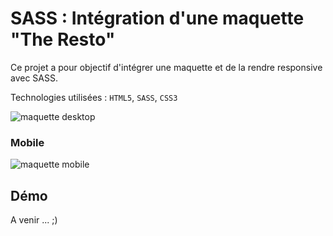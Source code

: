 # SASS : Intégration d'une maquette "The Resto"
Ce projet a pour objectif d'intégrer une maquette et de la rendre responsive avec SASS.

Technologies utilisées : `HTML5`, `SASS`, `CSS3`

![maquette desktop](https://user-images.githubusercontent.com/74917307/184734302-7ad8f95f-f9b1-4a7a-b249-95d6c91a8df3.png)

### Mobile

![maquette mobile](https://user-images.githubusercontent.com/74917307/184734319-d7c22b33-ccf0-43a8-ac12-3925c1a8b31b.png)

## Démo 
A venir ... ;)
